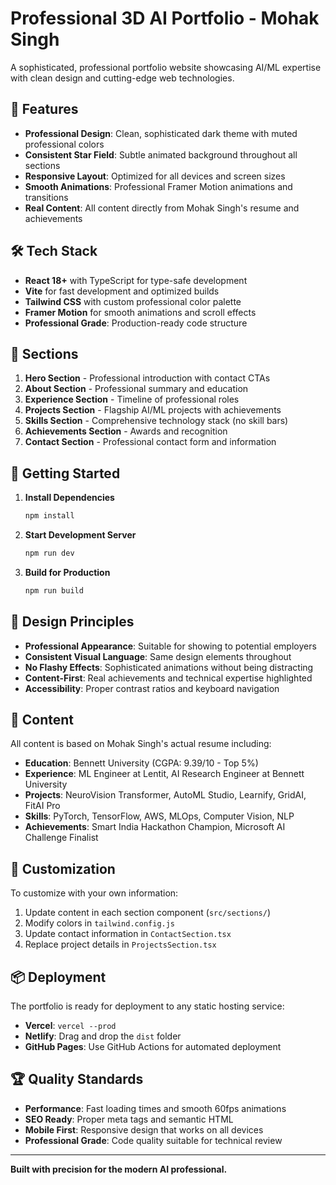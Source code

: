 # Professional 3D AI Portfolio - Mohak Singh

A sophisticated, professional portfolio website showcasing AI/ML expertise with clean design and cutting-edge web technologies.

## 🌟 Features

- **Professional Design**: Clean, sophisticated dark theme with muted professional colors
- **Consistent Star Field**: Subtle animated background throughout all sections
- **Responsive Layout**: Optimized for all devices and screen sizes
- **Smooth Animations**: Professional Framer Motion animations and transitions
- **Real Content**: All content directly from Mohak Singh's resume and achievements

## 🛠️ Tech Stack

- **React 18+** with TypeScript for type-safe development
- **Vite** for fast development and optimized builds
- **Tailwind CSS** with custom professional color palette
- **Framer Motion** for smooth animations and scroll effects
- **Professional Grade**: Production-ready code structure

## 📱 Sections

1. **Hero Section** - Professional introduction with contact CTAs
2. **About Section** - Professional summary and education
3. **Experience Section** - Timeline of professional roles
4. **Projects Section** - Flagship AI/ML projects with achievements
5. **Skills Section** - Comprehensive technology stack (no skill bars)
6. **Achievements Section** - Awards and recognition
7. **Contact Section** - Professional contact form and information

## 🚀 Getting Started

1. **Install Dependencies**
   ```bash
   npm install
   ```

2. **Start Development Server**
   ```bash
   npm run dev
   ```

3. **Build for Production**
   ```bash
   npm run build
   ```

## 🎨 Design Principles

- **Professional Appearance**: Suitable for showing to potential employers
- **Consistent Visual Language**: Same design elements throughout
- **No Flashy Effects**: Sophisticated animations without being distracting
- **Content-First**: Real achievements and technical expertise highlighted
- **Accessibility**: Proper contrast ratios and keyboard navigation

## 📄 Content

All content is based on Mohak Singh's actual resume including:

- **Education**: Bennett University (CGPA: 9.39/10 - Top 5%)
- **Experience**: ML Engineer at Lentit, AI Research Engineer at Bennett University
- **Projects**: NeuroVision Transformer, AutoML Studio, Learnify, GridAI, FitAI Pro
- **Skills**: PyTorch, TensorFlow, AWS, MLOps, Computer Vision, NLP
- **Achievements**: Smart India Hackathon Champion, Microsoft AI Challenge Finalist

## 🔧 Customization

To customize with your own information:

1. Update content in each section component (`src/sections/`)
2. Modify colors in `tailwind.config.js`
3. Update contact information in `ContactSection.tsx`
4. Replace project details in `ProjectsSection.tsx`

## 📦 Deployment

The portfolio is ready for deployment to any static hosting service:

- **Vercel**: `vercel --prod`
- **Netlify**: Drag and drop the `dist` folder
- **GitHub Pages**: Use GitHub Actions for automated deployment

## 🏆 Quality Standards

- **Performance**: Fast loading times and smooth 60fps animations
- **SEO Ready**: Proper meta tags and semantic HTML
- **Mobile First**: Responsive design that works on all devices
- **Professional Grade**: Code quality suitable for technical review

---

**Built with precision for the modern AI professional.**
